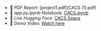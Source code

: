 - 📄 *PDF Report:* [project1.pdf](CACS (1).pdf)
- 📓 *app.py.ipynb Notebook:* [CACS.ipynb](intelligent_citizen_engagement_platform.ipynb)
- 🤖 *Live Hugging Face:* [CACS Space](https://huggingface.co/spaces/franklinm6081/ICEP)
- 🎥 *Demo Video:* [Watch here](https://drive.google.com/file/d/1FHqhSkOEJXiYsohvhTslHjsi7gVBq7Cw/view?usp=drivesdk)
